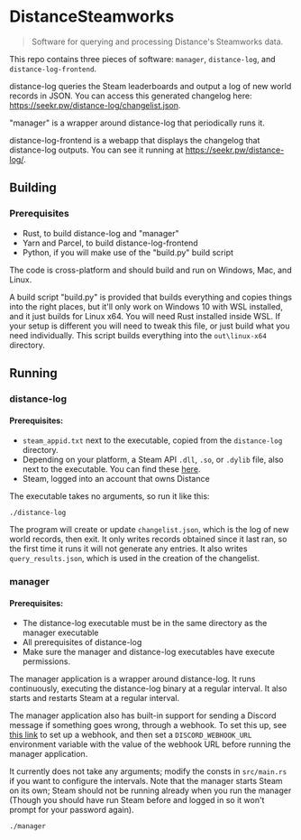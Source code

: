 # DistanceSteamworks

> Software for querying and processing Distance's Steamworks data.

This repo contains three pieces of software: `manager`, `distance-log`, and `distance-log-frontend`.

distance-log queries the Steam leaderboards and output a log of new world records in JSON. You can access this generated changelog here: https://seekr.pw/distance-log/changelist.json.

"manager" is a wrapper around distance-log that periodically runs it.

distance-log-frontend is a webapp that displays the changelog that distance-log outputs. You can see it running at https://seekr.pw/distance-log/.

## Building

### Prerequisites

- Rust, to build distance-log and "manager"
- Yarn and Parcel, to build distance-log-frontend
- Python, if you will make use of the "build.py" build script

The code is cross-platform and should build and run on Windows, Mac, and Linux.

A build script "build.py" is provided that builds everything and copies things into the right places, but it'll only work on Windows 10 with WSL installed, and it just builds for Linux x64. You will need Rust installed inside WSL. If your setup is different you will need to tweak this file, or just build what you need individually. This script builds everything into the `out\linux-x64` directory.

## Running

### distance-log

#### Prerequisites:

- `steam_appid.txt` next to the executable, copied from the `distance-log` directory.
- Depending on your platform, a Steam API `.dll`, `.so`, or `.dylib` file, also next to the executable. You can find these [here](https://github.com/Seeker14491/steamworks-rs/tree/master/steamworks-sys/steamworks_sdk/redistributable_bin).
- Steam, logged into an account that owns Distance

The executable takes no arguments, so run it like this:

```
./distance-log
```

The program will create or update `changelist.json`, which is the log of new world records, then exit. It only writes records obtained since it last ran, so the first time it runs it will not generate any entries. It also writes `query_results.json`, which is used in the creation of the changelist.

### manager

#### Prerequisites:

- The distance-log executable must be in the same directory as the manager executable
- All prerequisites of distance-log
- Make sure the manager and distance-log executables have execute permissions.

The manager application is a wrapper around distance-log. It runs continuously, executing the distance-log binary at a regular interval. It also starts and restarts Steam at a regular interval.

The manager application also has built-in support for sending a Discord message if something goes wrong, through a webhook. To set this up, see [this link](https://support.discordapp.com/hc/en-us/articles/228383668-Intro-to-Webhooks) to set up a webhook, and then set a `DISCORD_WEBHOOK_URL` environment variable with the value of the webhook URL before running the manager application.

It currently does not take any arguments; modify the consts in `src/main.rs` if you want to configure the intervals. Note that the manager starts Steam on its own; Steam should not be running already when you run the manager (Though you should have run Steam before and logged in so it won't prompt for your password again).

```
./manager
```
